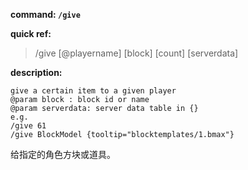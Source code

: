 <!-- BEGIN_AUTOGEN: do NOT edit in this block -->

**command: `/give`**

**quick ref:**
> /give [@playername] [block] [count] [serverdata]

**description:**

```
give a certain item to a given player
@param block : block id or name
@param serverdata: server data table in {}
e.g.
/give 61
/give BlockModel {tooltip="blocktemplates/1.bmax"}
```

<!-- END_AUTOGEN-->
给指定的角色方块或道具。